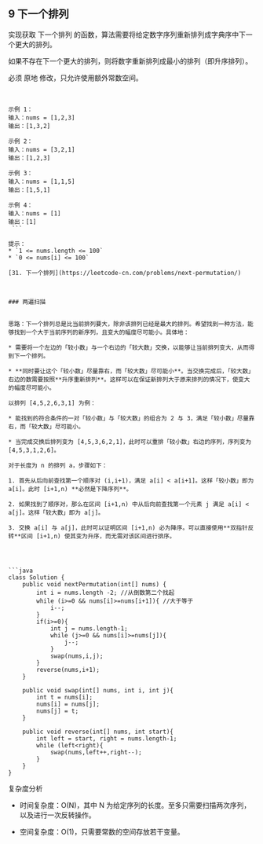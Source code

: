 ## 9 下一个排列

实现获取 下一个排列 的函数，算法需要将给定数字序列重新排列成字典序中下一个更大的排列。

如果不存在下一个更大的排列，则将数字重新排列成最小的排列（即升序排列）。

必须 原地 修改，只允许使用额外常数空间。

 
```
示例 1：
输入：nums = [1,2,3]
输出：[1,3,2]

示例 2：
输入：nums = [3,2,1]
输出：[1,2,3]

示例 3：
输入：nums = [1,1,5]
输出：[1,5,1]

示例 4：
输入：nums = [1]
输出：[1]
 ```

提示：
* `1 <= nums.length <= 100`
* `0 <= nums[i] <= 100`

[31. 下一个排列](https://leetcode-cn.com/problems/next-permutation/)



### 两遍扫描


思路：下一个排列总是比当前排列要大，除非该排列已经是最大的排列。希望找到一种方法，能够找到一个大于当前序列的新序列，且变大的幅度尽可能小。具体地：

* 需要将一个左边的「较小数」与一个右边的「较大数」交换，以能够让当前排列变大，从而得到下一个排列。

* **同时要让这个「较小数」尽量靠右，而「较大数」尽可能小**。当交换完成后，「较大数」右边的数需要按照**升序重新排列**。这样可以在保证新排列大于原来排列的情况下，使变大的幅度尽可能小。

以排列 [4,5,2,6,3,1] 为例：

* 能找到的符合条件的一对「较小数」与「较大数」的组合为 2 与 3，满足「较小数」尽量靠右，而「较大数」尽可能小。

* 当完成交换后排列变为 [4,5,3,6,2,1]，此时可以重排「较小数」右边的序列，序列变为 [4,5,3,1,2,6]。

对于长度为 n 的排列 a，步骤如下：

1. 首先从后向前查找第一个顺序对 (i,i+1)，满足 a[i] < a[i+1]。这样「较小数」即为 a[i]。此时 [i+1,n) **必然是下降序列**。

2. 如果找到了顺序对，那么在区间 [i+1,n) 中从后向前查找第一个元素 j 满足 a[i] < a[j]。这样「较大数」即为 a[j]。

3. 交换 a[i] 与 a[j]，此时可以证明区间 [i+1,n) 必为降序。可以直接使用**双指针反转**区间 [i+1,n) 使其变为升序，而无需对该区间进行排序。




```java
class Solution {
    public void nextPermutation(int[] nums) {
        int i = nums.length -2; //从倒数第二个找起
        while (i>=0 && nums[i]>=nums[i+1]){ //大于等于
            i--;
        }
        if(i>=0){
            int j = nums.length-1;
            while (j>=0 && nums[i]>=nums[j]){
                j--;
            }
            swap(nums,i,j);
        }
        reverse(nums,i+1);
    }

    public void swap(int[] nums, int i, int j){
        int t = nums[i];
        nums[i] = nums[j];
        nums[j] = t;
    }

    public void reverse(int[] nums, int start){
        int left = start, right = nums.length-1;
        while (left<right){
            swap(nums,left++,right--);
        }
    }
}
```


复杂度分析

* 时间复杂度：O(N)，其中 N 为给定序列的长度。至多只需要扫描两次序列，以及进行一次反转操作。

* 空间复杂度：O(1)，只需要常数的空间存放若干变量。




